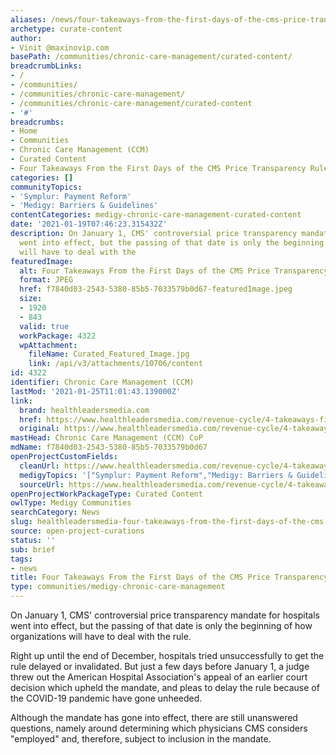 ```yaml
---
aliases: /news/four-takeaways-from-the-first-days-of-the-cms-price-transparency-rule
archetype: curate-content
author:
- Vinit @maxinovip.com
basePath: /communities/chronic-care-management/curated-content/
breadcrumbLinks:
- /
- /communities/
- /communities/chronic-care-management/
- /communities/chronic-care-management/curated-content
- '#'
breadcrumbs:
- Home
- Communities
- Chronic Care Management (CCM)
- Curated Content
- Four Takeaways From the First Days of the CMS Price Transparency Rule
categories: []
communityTopics:
- 'Symplur: Payment Reform'
- 'Medigy: Barriers & Guidelines'
contentCategories: medigy-chronic-care-management-curated-content
date: '2021-01-19T07:46:23.315432Z'
description: On January 1, CMS' controversial price transparency mandate for hospitals
  went into effect, but the passing of that date is only the beginning of how organizations
  will have to deal with the
featuredImage:
  alt: Four Takeaways From the First Days of the CMS Price Transparency Rule
  format: JPEG
  href: f7840d03-2543-5380-85b5-7033579b0d67-featuredImage.jpeg
  size:
  - 1920
  - 843
  valid: true
  workPackage: 4322
  wpAttachment:
    fileName: Curated_Featured_Image.jpg
    link: /api/v3/attachments/10706/content
id: 4322
identifier: Chronic Care Management (CCM)
lastMod: '2021-01-25T11:01:43.139000Z'
link:
  brand: healthleadersmedia.com
  href: https://www.healthleadersmedia.com/revenue-cycle/4-takeaways-first-days-cms-price-transparency-rule
  original: https://www.healthleadersmedia.com/revenue-cycle/4-takeaways-first-days-cms-price-transparency-rule
mastHead: Chronic Care Management (CCM) CoP
mdName: f7840d03-2543-5380-85b5-7033579b0d67
openProjectCustomFields:
  cleanUrl: https://www.healthleadersmedia.com/revenue-cycle/4-takeaways-first-days-cms-price-transparency-rule
  medigyTopics: '["Symplur: Payment Reform","Medigy: Barriers & Guidelines"]'
  sourceUrl: https://www.healthleadersmedia.com/revenue-cycle/4-takeaways-first-days-cms-price-transparency-rule
openProjectWorkPackageType: Curated Content
owlType: Medigy Communities
searchCategory: News
slug: healthleadersmedia-four-takeaways-from-the-first-days-of-the-cms-price-transparency-rule
source: open-project-curations
status: ''
sub: brief
tags:
- news
title: Four Takeaways From the First Days of the CMS Price Transparency Rule
type: communities/medigy-chronic-care-management
---
```


<p>On January 1, CMS' controversial price transparency mandate for hospitals went into effect, but the passing of that date is only the beginning of how organizations will have to deal with the rule.</p><p>Right up until the end of December, hospitals tried unsuccessfully to get the rule delayed or invalidated. But just a few days before January 1, a judge threw out the American Hospital Association's appeal of an&nbsp;earlier court decision&nbsp;which upheld the mandate, and pleas to delay the rule because of the COVID-19 pandemic have gone unheeded.</p><p>Although the mandate has gone into effect, there are still unanswered questions, namely around determining which physicians CMS considers "employed" and, therefore, subject to inclusion in the mandate.</p>